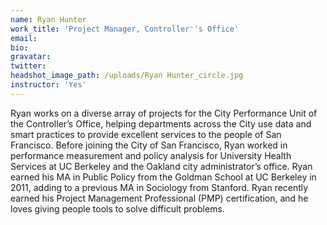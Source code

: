 ```yaml
---
name: Ryan Hunter
work_title: 'Project Manager, Controller''s Office'
email:
bio:
gravatar:
twitter:
headshot_image_path: /uploads/Ryan Hunter_circle.jpg
instructor: 'Yes'
---
```


Ryan works on a diverse array of projects for the City Performance Unit of the Controller’s Office, helping departments across the City use data and smart practices to provide excellent services to the people of San Francisco. Before joining the City of San Francisco, Ryan worked in performance measurement and policy analysis for University Health Services at UC Berkeley and the Oakland city administrator’s office. Ryan earned his MA in Public Policy from the Goldman School at UC Berkeley in 2011, adding to a previous MA in Sociology from Stanford. Ryan recently earned his Project Management Professional (PMP) certification, and he loves giving people tools to solve difficult problems.